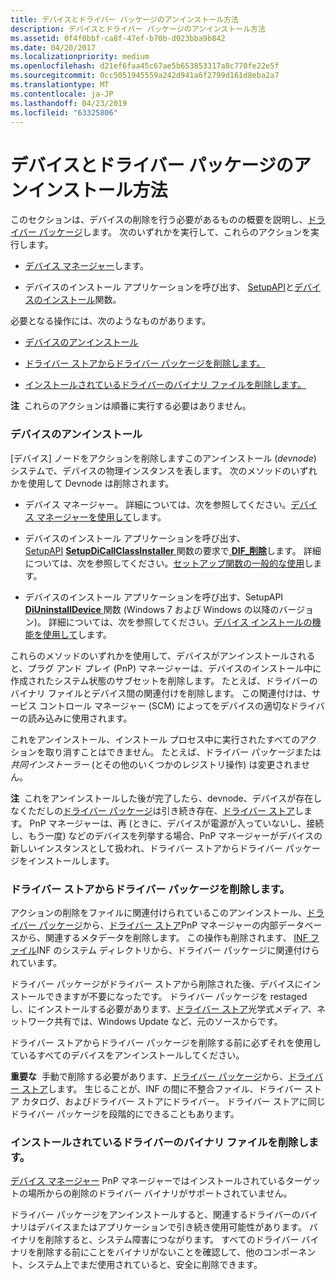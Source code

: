 ```yaml
---
title: デバイスとドライバー パッケージのアンインストール方法
description: デバイスとドライバー パッケージのアンインストール方法
ms.assetid: 0f4f0bbf-ca8f-47ef-b70b-d023bba9b842
ms.date: 04/20/2017
ms.localizationpriority: medium
ms.openlocfilehash: d21ef6faa45c67ae5b653853317a8c770fe22e5f
ms.sourcegitcommit: 0cc5051945559a242d941a6f2799d161d8eba2a7
ms.translationtype: MT
ms.contentlocale: ja-JP
ms.lasthandoff: 04/23/2019
ms.locfileid: "63325806"
---
```

# <a name="how-devices-and-driver-packages-are-uninstalled"></a>デバイスとドライバー パッケージのアンインストール方法


このセクションは、デバイスの削除を行う必要があるものの概要を説明し、[ドライバー パッケージ](driver-packages.md)します。 次のいずれかを実行して、これらのアクションを実行します。

-   [デバイス マネージャー](using-device-manager.md)します。

-   デバイスのインストール アプリケーションを呼び出す、 [SetupAPI](setupapi.md)と[デバイスのインストール](https://msdn.microsoft.com/library/windows/hardware/ff541299)関数。

必要となる操作には、次のようなものがあります。

-   [デバイスのアンインストール](#uninstalling-the-device)

-   [ドライバー ストアからドライバー パッケージを削除します。](#deleting-a-driver-package-from-the-driver-store)

-   [インストールされているドライバーのバイナリ ファイルを削除します。](#deleting-the-binary-files-of-the-installed-driver)

**注**  これらのアクションは順番に実行する必要はありません。

 

### <a href="" id="uninstalling-the-device"></a> デバイスのアンインストール

[デバイス] ノードをアクションを削除しますこのアンインストール (*devnode*) システムで、デバイスの物理インスタンスを表します。 次のメソッドのいずれかを使用して Devnode は削除されます。

-   デバイス マネージャー。 詳細については、次を参照してください。[デバイス マネージャーを使用して](using-device-manager.md)します。

-   デバイスのインストール アプリケーションを呼び出す、 [SetupAPI](setupapi.md) [**SetupDiCallClassInstaller** ](https://msdn.microsoft.com/library/windows/hardware/ff550922)関数の要求で[ **DIF_削除**](https://msdn.microsoft.com/library/windows/hardware/ff543717)します。 詳細については、次を参照してください。[セットアップ関数の一般的な使用](using-general-setup-functions.md)します。

-   デバイスのインストール アプリケーションを呼び出す、SetupAPI [ **DiUninstallDevice** ](https://msdn.microsoft.com/library/windows/hardware/ff544754)関数 (Windows 7 および Windows の以降のバージョン)。 詳細については、次を参照してください。[デバイス インストールの機能を使用して](using-device-installation-functions.md)します。

これらのメソッドのいずれかを使用して、デバイスがアンインストールされると、プラグ アンド プレイ (PnP) マネージャーは、デバイスのインストール中に作成されたシステム状態のサブセットを削除します。 たとえば、ドライバーのバイナリ ファイルとデバイス間の関連付けを削除します。 この関連付けは、サービス コントロール マネージャー (SCM) によってをデバイスの適切なドライバーの読み込みに使用されます。

これをアンインストール、インストール プロセス中に実行されたすべてのアクションを取り消すことはできません。 たとえば、ドライバー パッケージまたは*共同インストーラー* (とその他のいくつかのレジストリ操作) は変更されません。

**注**  これをアンインストールした後が完了したら、devnode、デバイスが存在しなくただしの[ドライバー パッケージ](driver-packages.md)は引き続き存在、[ドライバー ストア](driver-store.md)します。 PnP マネージャーは、再 (ときに、デバイスが電源が入っていないし、接続し、もう一度) などのデバイスを列挙する場合、PnP マネージャーがデバイスの新しいインスタンスとして扱われ、ドライバー ストアからドライバー パッケージをインストールします。

 

### <a href="" id="deleting-a-driver-package-from-the-driver-store"></a> ドライバー ストアからドライバー パッケージを削除します。

アクションの削除をファイルに関連付けられているこのアンインストール、[ドライバー パッケージ](driver-packages.md)から、[ドライバー ストア](driver-store.md)PnP マネージャーの内部データベースから、関連するメタデータを削除します。 この操作も削除されます、 [INF ファイル](inf-files.md)INF のシステム ディレクトリから、ドライバー パッケージに関連付けられています。

ドライバー パッケージがドライバー ストアから削除された後、デバイスにインストールできますが不要になったです。 ドライバー パッケージを restaged し、にインストールする必要があります、[ドライバー ストア](driver-store.md)光学式メディア、ネットワーク共有では、Windows Update など、元のソースからです。

ドライバー ストアからドライバー パッケージを削除する前に必ずそれを使用しているすべてのデバイスをアンインストールしてください。

**重要な**  手動で削除する必要があります、[ドライバー パッケージ](driver-packages.md)から、[ドライバー ストア](driver-store.md)します。 生じることが、INF の間に不整合ファイル、ドライバー ストア カタログ、およびドライバー ストアにドライバー。 ドライバー ストアに同じドライバー パッケージを段階的にできることもあります。

 

### <a href="" id="deleting-the-binary-files-of-the-installed-driver"></a> インストールされているドライバーのバイナリ ファイルを削除します。

[デバイス マネージャー](using-device-manager.md) PnP マネージャーではインストールされているターゲットの場所からの削除のドライバー バイナリがサポートされていません。 

ドライバー パッケージをアンインストールすると、関連するドライバーのバイナリはデバイスまたはアプリケーションで引き続き使用可能性があります。 バイナリを削除すると、システム障害につながります。 すべてのドライバー バイナリを削除する前にことをバイナリがないことを確認して、他のコンポーネント、システム上でまだ使用されていると、安全に削除できます。



 

 





